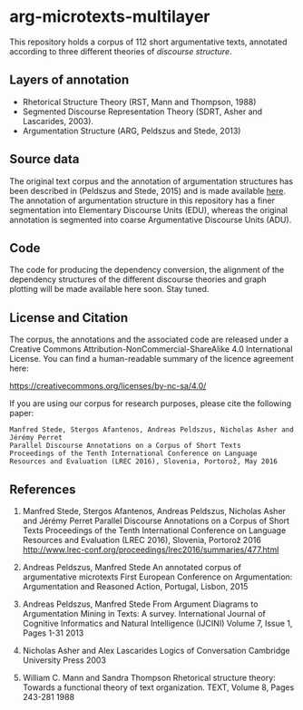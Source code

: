 arg-microtexts-multilayer
=========================

This repository holds a corpus of 112 short argumentative texts, annotated according to three different theories of *discourse structure*.


Layers of annotation
--------------------

* Rhetorical Structure Theory (RST, Mann and Thompson, 1988)
* Segmented Discourse Representation Theory (SDRT, Asher and Lascarides, 2003).
* Argumentation Structure (ARG, Peldszus and Stede, 2013)


Source data
-----------

The original text corpus and the annotation of argumentation structures has been described in (Peldszus and Stede, 2015) and is made available [here](https://github.com/peldszus/arg-microtexts).
The annotation of argumentation structure in this repository has a finer segmentation into Elementary Discourse Units (EDU), whereas the original annotation is segmented into coarse Argumentative Discourse Units (ADU). 


Code 
----

The code for producing the dependency conversion, the alignment of the dependency structures of the different discourse theories and graph plotting will be made available here soon. Stay tuned.


License and Citation
--------------------

The corpus, the annotations and the associated code are released under a Creative Commons Attribution-NonCommercial-ShareAlike 4.0 International License. You can find a human-readable summary of the licence agreement here:

https://creativecommons.org/licenses/by-nc-sa/4.0/

If you are using our corpus for research purposes, please cite the following paper:

    Manfred Stede, Stergos Afantenos, Andreas Peldszus, Nicholas Asher and Jérémy Perret
    Parallel Discourse Annotations on a Corpus of Short Texts
    Proceedings of the Tenth International Conference on Language Resources and Evaluation (LREC 2016), Slovenia, Portorož, May 2016


References
----------

1. Manfred Stede, Stergos Afantenos, Andreas Peldszus, Nicholas Asher and Jérémy Perret
   Parallel Discourse Annotations on a Corpus of Short Texts
   Proceedings of the Tenth International Conference on Language Resources and Evaluation (LREC 2016), Slovenia, Portorož
   2016
   http://www.lrec-conf.org/proceedings/lrec2016/summaries/477.html

2. Andreas Peldszus, Manfred Stede
   An annotated corpus of argumentative microtexts
   First European Conference on Argumentation: Argumentation and Reasoned Action, Portugal, Lisbon, 
   2015

3. Andreas Peldszus, Manfred Stede
   From Argument Diagrams to Argumentation Mining in Texts: A survey.
   International Journal of Cognitive Informatics and Natural Intelligence (IJCINI) Volume 7, Issue 1, Pages 1-31
   2013

4. Nicholas Asher and Alex Lascarides
   Logics of Conversation
   Cambridge University Press
   2003

5. William C. Mann and Sandra Thompson
   Rhetorical structure theory: Towards a functional theory of text organization.
   TEXT, Volume 8, Pages 243-281
   1988